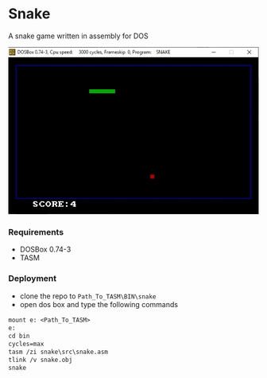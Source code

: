# Snake
A snake game written in assembly for DOS

![Demo Image](images/demo.jpg)

### Requirements
* DOSBox 0.74-3
* TASM

### Deployment
- clone the repo to `Path_To_TASM\BIN\snake`
- open dos box and type the following commands
```
mount e: <Path_To_TASM>
e:
cd bin
cycles=max
tasm /zi snake\src\snake.asm
tlink /v snake.obj
snake
```

